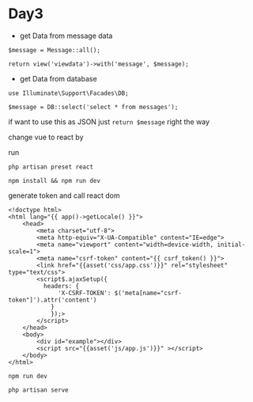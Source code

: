# Day3

- get Data from message data

```$message = Message::all();```

```return view('viewdata')->with('message', $message);```

- get Data from database

```use Illuminate\Support\Facades\DB;```

```$message = DB::select('select * from messages');```

if want to use this as JSON
just ``` return $message ``` right the way


change vue to react by

run

```php artisan preset react```

```npm install && npm run dev```

generate token and call react dom

```
<!doctype html>
<html lang="{{ app()->getLocale() }}">
    <head>
        <meta charset="utf-8">
        <meta http-equiv="X-UA-Compatible" content="IE=edge">
        <meta name="viewport" content="width=device-width, initial-scale=1">
        <meta name="csrf-token" content="{{ csrf_token() }}">
        <link href="{{asset('css/app.css')}}" rel="stylesheet" type="text/css">
        <script$.ajaxSetup({
          headers: {
              'X-CSRF-TOKEN': $('meta[name="csrf-token"]').attr('content')
            }
            });>
        </script>
    </head>
    <body>
        <div id="example"></div>
        <script src="{{asset('js/app.js')}}" ></script>
    </body>
</html>
```
```npm run dev```

```php artisan serve```
